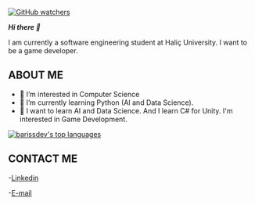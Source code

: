 [![GitHub watchers](https://img.shields.io/github/watchers/Naereen/StrapDown.js.svg?style=social&label=Watch&maxAge=2592000)](https://GitHub.com/Naereen/StrapDown.js/watchers/)

 
 ***Hi there 👋***
 
 I am currently a software engineering student at Haliç University. I want to be a game developer.

## ABOUT ME
- 👀 I’m interested in Computer Science
- 🌱 I’m currently learning Python (AI and Data Science).
- 💞️ I want to learn AI and Data Science. And I learn C# for Unity. I'm interested in Game Development.

[![barissdev's top languages](https://github-readme-stats.vercel.app/api/top-langs/?username=barissdev&theme=blue-green)](https://github.com/anuraghazra/github-readme-stats)









## CONTACT ME

-[Linkedin](https://www.linkedin.com/in/bar%C4%B1%C5%9F-demiro%C4%9F-7b9985214/)

-[E-mail](barissdemirog@gmail.com)




<!---
barissdev/barissdev is a ✨ special ✨ repository because its `README.md` (this file) appears on your GitHub profile.
You can click the Preview link to take a look at your changes.
--->
